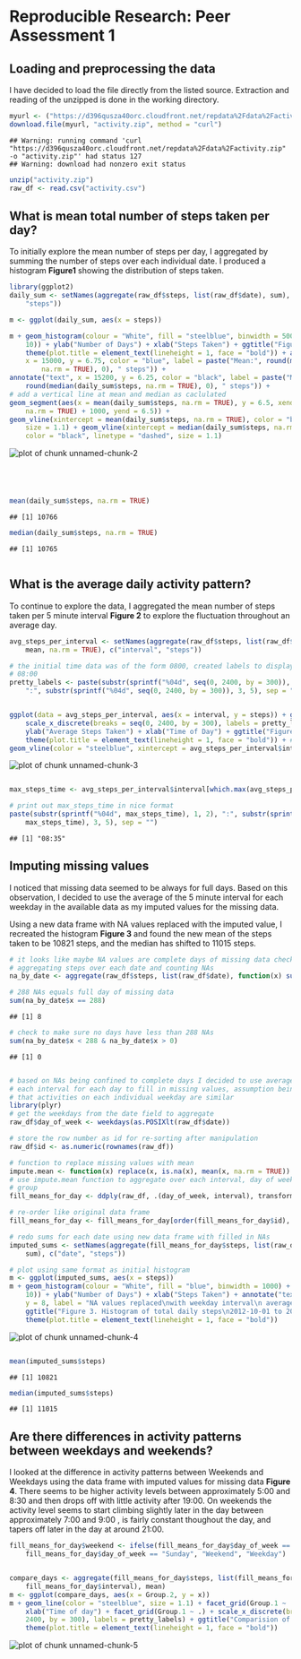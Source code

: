 # Reproducible Research: Peer Assessment 1


## Loading and preprocessing the data

I have decided to load the file directly from the listed source. Extraction and reading of the unzipped is done in the working directory. 

```r
myurl <- ("https://d396qusza40orc.cloudfront.net/repdata%2Fdata%2Factivity.zip")
download.file(myurl, "activity.zip", method = "curl")
```

```
## Warning: running command 'curl  "https://d396qusza40orc.cloudfront.net/repdata%2Fdata%2Factivity.zip"  -o "activity.zip"' had status 127
## Warning: download had nonzero exit status
```

```r
unzip("activity.zip")
raw_df <- read.csv("activity.csv")
```




## What is mean total number of steps taken per day?

To initially explore the mean number of steps per day, I aggregated by summing the number of steps over each individual date. I produced a histogram **Figure1** showing the distribution of steps taken.  




```r
library(ggplot2)
daily_sum <- setNames(aggregate(raw_df$steps, list(raw_df$date), sum), c("date", 
    "steps"))

m <- ggplot(daily_sum, aes(x = steps))

m + geom_histogram(colour = "White", fill = "steelblue", binwidth = 500) + scale_y_continuous(breaks = seq(0, 
    10)) + ylab("Number of Days") + xlab("Steps Taken") + ggtitle("Figure 1. Histogram of total daily steps\n2012-10-01 to 2012-11-30") + 
    theme(plot.title = element_text(lineheight = 1, face = "bold")) + annotate("text", 
    x = 15000, y = 6.75, color = "blue", label = paste("Mean:", round(mean(daily_sum$steps, 
        na.rm = TRUE), 0), " steps")) + 
annotate("text", x = 15200, y = 6.25, color = "black", label = paste("Median:", 
    round(median(daily_sum$steps, na.rm = TRUE), 0), " steps")) + 
# add a vertical line at mean and median as caclulated
geom_segment(aes(x = mean(daily_sum$steps, na.rm = TRUE), y = 6.5, xend = mean(daily_sum$steps, 
    na.rm = TRUE) + 1000, yend = 6.5)) + 
geom_vline(xintercept = mean(daily_sum$steps, na.rm = TRUE), color = "blue", 
    size = 1.1) + geom_vline(xintercept = median(daily_sum$steps, na.rm = TRUE), 
    color = "black", linetype = "dashed", size = 1.1)
```

![plot of chunk unnamed-chunk-2](figure/unnamed-chunk-2.png) 

```r




mean(daily_sum$steps, na.rm = TRUE)
```

```
## [1] 10766
```

```r
median(daily_sum$steps, na.rm = TRUE)
```

```
## [1] 10765
```

```r

```




## What is the average daily activity pattern?

To continue to explore the data, I aggregated the mean number of steps taken per 5 minute interval **Figure 2** to explore the fluctuation throughout an average day. 


```r
avg_steps_per_interval <- setNames(aggregate(raw_df$steps, list(raw_df$interval), 
    mean, na.rm = TRUE), c("interval", "steps"))

# the initial time data was of the form 0800, created labels to display as
# 08:00
pretty_labels <- paste(substr(sprintf("%04d", seq(0, 2400, by = 300)), 1, 2), 
    ":", substr(sprintf("%04d", seq(0, 2400, by = 300)), 3, 5), sep = "")


ggplot(data = avg_steps_per_interval, aes(x = interval, y = steps)) + geom_line() + 
    scale_x_discrete(breaks = seq(0, 2400, by = 300), labels = pretty_labels) + 
    ylab("Average Steps Taken") + xlab("Time of Day") + ggtitle("Figure 2. Average total steps at 5 minute intervals\n \n          throughout day 2012-10-01 to 2012-11-30") + 
    theme(plot.title = element_text(lineheight = 1, face = "bold")) + # add line to show peak activity
geom_vline(color = "steelblue", xintercept = avg_steps_per_interval$interval[which.max(avg_steps_per_interval$steps)])
```

![plot of chunk unnamed-chunk-3](figure/unnamed-chunk-3.png) 

```r

max_steps_time <- avg_steps_per_interval$interval[which.max(avg_steps_per_interval$steps)]

# print out max_steps_time in nice format
paste(substr(sprintf("%04d", max_steps_time), 1, 2), ":", substr(sprintf("%04d", 
    max_steps_time), 3, 5), sep = "")
```

```
## [1] "08:35"
```



## Imputing missing values

I noticed that missing data seemed to be always for full days. Based on this observation, I decided to use the average of the 5 minute interval for each weekday in the available data as my imputed values for the missing data. 

Using a new data frame with NA values replaced with the imputed value, I recreated the histogram **Figure 3** and found the new mean of the steps taken to be 10821 steps, and the median has shifted to 11015 steps.


```r
# it looks like maybe NA values are complete days of missing data check by
# aggregating steps over each date and counting NAs
na_by_date <- aggregate(raw_df$steps, list(raw_df$date), function(x) sum(is.na(x)))

# 288 NAs equals full day of missing data
sum(na_by_date$x == 288)
```

```
## [1] 8
```

```r
# check to make sure no days have less than 288 NAs
sum(na_by_date$x < 288 & na_by_date$x > 0)
```

```
## [1] 0
```

```r

# based on NAs being confined to complete days I decided to use average for
# each interval for each day to fill in missing values, assumption being
# that activities on each individual weekday are similar
library(plyr)
# get the weekdays from the date field to aggregate
raw_df$day_of_week <- weekdays(as.POSIXlt(raw_df$date))

# store the row number as id for re-sorting after manipulation
raw_df$id <- as.numeric(rownames(raw_df))

# function to replace missing values with mean
impute.mean <- function(x) replace(x, is.na(x), mean(x, na.rm = TRUE))
# use impute.mean function to aggregate over each interval, day of week
# group
fill_means_for_day <- ddply(raw_df, .(day_of_week, interval), transform, steps = impute.mean(steps))

# re-order like original data frame
fill_means_for_day <- fill_means_for_day[order(fill_means_for_day$id), ]

# redo sums for each date using new data frame with filled in NAs
imputed_sums <- setNames(aggregate(fill_means_for_day$steps, list(raw_df$date), 
    sum), c("date", "steps"))

# plot using same format as initial histogram
m <- ggplot(imputed_sums, aes(x = steps))
m + geom_histogram(colour = "White", fill = "blue", binwidth = 1000) + scale_y_continuous(breaks = seq(0, 
    10)) + ylab("Number of Days") + xlab("Steps Taken") + annotate("text", x = 18000, 
    y = 8, label = "NA values replaced\nwith weekday interval\n average") + 
    ggtitle("Figure 3. Histogram of total daily steps\n2012-10-01 to 2012-11-30") + 
    theme(plot.title = element_text(lineheight = 1, face = "bold"))
```

![plot of chunk unnamed-chunk-4](figure/unnamed-chunk-4.png) 

```r

mean(imputed_sums$steps)
```

```
## [1] 10821
```

```r
median(imputed_sums$steps)
```

```
## [1] 11015
```




## Are there differences in activity patterns between weekdays and weekends?

I looked at the difference in activity patterns between Weekends and Weekdays using the data frame with imputed values for missing data **Figure 4**. There seems to be higher activity levels between approximately 5:00 and 8:30 and then drops off with little activity after 19:00. On weekends the activity level seems to start climbing slightly later in the day between approximately 7:00 and 9:00 , is fairly constant thoughout the day, and tapers off later in the day at around 21:00. 


```r
fill_means_for_day$weekend <- ifelse(fill_means_for_day$day_of_week == "Saturday" | 
    fill_means_for_day$day_of_week == "Sunday", "Weekend", "Weekday")


compare_days <- aggregate(fill_means_for_day$steps, list(fill_means_for_day$weekend, 
    fill_means_for_day$interval), mean)
m <- ggplot(compare_days, aes(x = Group.2, y = x))
m + geom_line(color = "steelblue", size = 1.1) + facet_grid(Group.1 ~ .) + ylab("Average Number of Steps") + 
    xlab("Time of day") + facet_grid(Group.1 ~ .) + scale_x_discrete(breaks = seq(0, 
    2400, by = 300), labels = pretty_labels) + ggtitle("Comparision of Weekend\n vs Weekday steps taken\n2012-10-01 to 2012-11-30") + 
    theme(plot.title = element_text(lineheight = 1, face = "bold"))
```

![plot of chunk unnamed-chunk-5](figure/unnamed-chunk-5.png) 



